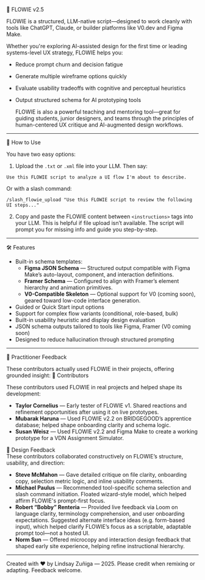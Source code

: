 🧩 FLOWIE v2.5

FLOWIE is a structured, LLM-native script—designed to work cleanly with tools like ChatGPT, Claude, or builder platforms like V0.dev and Figma Make.

Whether you're exploring AI-assisted design for the first time or leading systems-level UX strategy, FLOWIE helps you:

- Reduce prompt churn and decision fatigue
- Generate multiple wireframe options quickly
- Evaluate usability tradeoffs with cognitive and perceptual heuristics
- Output structured schema for AI prototyping tools

  FLOWIE is also a powerful teaching and mentoring tool—great for guiding students, junior designers, and teams through the principles of human-centered UX critique and AI-augmented design workflows.  
---

🚀 How to Use

You have two easy options:

1. Upload the `.txt` or `.xml` file into your LLM.
Then say:
``` 
Use this FLOWIE script to analyze a UI flow I'm about to describe.
```

Or with a slash command:
``` 
/slash_flowie_upload "Use this FLOWIE script to review the following UI steps..."
```

2. Copy and paste the FLOWIE content between `<instructions>` tags into your LLM.
This is helpful if file upload isn’t available. The script will prompt you for missing info and guide you step-by-step.

---

🛠️ Features
- Built-in schema templates:
  - **Figma JSON Schema** — Structured output compatible with Figma Make’s auto-layout, component, and interaction definitions.
  - **Framer Schema** — Configured to align with Framer’s element hierarchy and animation primitives.
  - **V0-Compatible Skeleton** — Optional support for V0 (coming soon), geared toward low-code interface generation.
- Guided or Quick Start input options
- Support for complex flow variants (conditional, role-based, bulk)
- Built-in usability heuristic and display design evaluation
- JSON schema outputs tailored to tools like Figma, Framer (V0 coming soon)
- Designed to reduce hallucination through structured prompting

---


🧪 Practitioner Feedback

These contributors actually used FLOWIE in their projects, offering grounded insight:
🙌 Contributors 

These contributors used FLOWIE in real projects and helped shape its development:
- **Taylor Cornelius** — Early tester of FLOWIE v1. Shared reactions and refinement opportunities after using it on live prototypes.    
- **Mubarak Haruna** — Used FLOWIE v2.2 on BRIDGEGOOD’s apprentice database; helped shape onboarding clarity and schema logic.
- **Susan Weisz** — Used FLOWIE v2.2 and Figma Make to create a working prototype for a VDN Assignment Simulator. 

🧠 Design Feedback  
These contributors collaborated constructively on FLOWIE’s structure, usability, and direction:

- **Steve McMahon** — Gave detailed critique on file clarity, onboarding copy, selection metric logic, and inline usability comments.
- **Michael Paulus** — Recommended tool-specific schema selection and slash command initiation. Floated wizard-style model, which helped affirm FLOWIE's prompt-first focus.
- **Robert “Bobby” Renteria** — Provided live feedback via Loom on language clarity, terminology comprehension, and user onboarding expectations. Suggested alternate interface ideas (e.g. form-based input), which helped clarify FLOWIE’s focus as a scriptable, adaptable prompt tool—not a hosted UI.
- **Norm Sun** — Offered microcopy and interaction design feedback that shaped early site experience, helping refine instructional hierarchy.


---

Created with ❤️ by Lindsay Zuñiga — 2025. Please credit when remixing or adapting. Feedback welcome.
